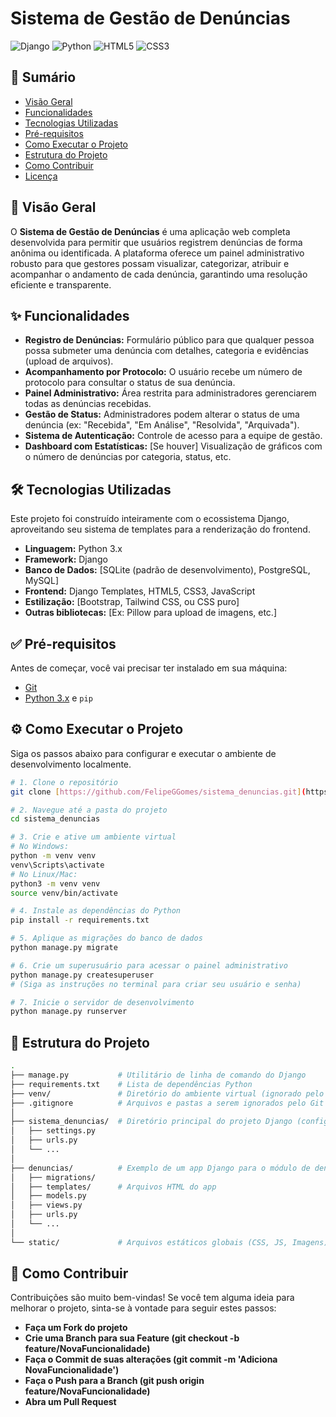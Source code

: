 # Sistema de Gestão de Denúncias

![Django](https://img.shields.io/badge/Django-092E20?style=for-the-badge&logo=django&logoColor=white)
![Python](https://img.shields.io/badge/Python-3776AB?style=for-the-badge&logo=python&logoColor=white)
![HTML5](https://img.shields.io/badge/HTML5-E34F26?style=for-the-badge&logo=html5&logoColor=white)
![CSS3](https://img.shields.io/badge/CSS3-1572B6?style=for-the-badge&logo=css3&logoColor=white)

## 📜 Sumário

* [Visão Geral](#-visão-geral)
* [Funcionalidades](#-funcionalidades)
* [Tecnologias Utilizadas](#-tecnologias-utilizadas)
* [Pré-requisitos](#-pré-requisitos)
* [Como Executar o Projeto](#-como-executar-o-projeto)
* [Estrutura do Projeto](#-estrutura-do-projeto)
* [Como Contribuir](#-como-contribuir)
* [Licença](#-licença)

## 🚀 Visão Geral

O **Sistema de Gestão de Denúncias** é uma aplicação web completa desenvolvida para permitir que usuários registrem denúncias de forma anônima ou identificada. A plataforma oferece um painel administrativo robusto para que gestores possam visualizar, categorizar, atribuir e acompanhar o andamento de cada denúncia, garantindo uma resolução eficiente e transparente.

## ✨ Funcionalidades

* **Registro de Denúncias:** Formulário público para que qualquer pessoa possa submeter uma denúncia com detalhes, categoria e evidências (upload de arquivos).
* **Acompanhamento por Protocolo:** O usuário recebe um número de protocolo para consultar o status de sua denúncia.
* **Painel Administrativo:** Área restrita para administradores gerenciarem todas as denúncias recebidas.
* **Gestão de Status:** Administradores podem alterar o status de uma denúncia (ex: "Recebida", "Em Análise", "Resolvida", "Arquivada").
* **Sistema de Autenticação:** Controle de acesso para a equipe de gestão.
* **Dashboard com Estatísticas:** [Se houver] Visualização de gráficos com o número de denúncias por categoria, status, etc.

## 🛠️ Tecnologias Utilizadas

Este projeto foi construído inteiramente com o ecossistema Django, aproveitando seu sistema de templates para a renderização do frontend.

* **Linguagem:** Python 3.x
* **Framework:** Django
* **Banco de Dados:** [SQLite (padrão de desenvolvimento), PostgreSQL, MySQL]
* **Frontend:** Django Templates, HTML5, CSS3, JavaScript
* **Estilização:** [Bootstrap, Tailwind CSS, ou CSS puro]
* **Outras bibliotecas:** [Ex: Pillow para upload de imagens, etc.]

## ✅ Pré-requisitos

Antes de começar, você vai precisar ter instalado em sua máquina:
* [Git](https://git-scm.com)
* [Python 3.x](https://www.python.org/) e `pip`

## ⚙️ Como Executar o Projeto

Siga os passos abaixo para configurar e executar o ambiente de desenvolvimento localmente.

```bash
# 1. Clone o repositório
git clone [https://github.com/FelipeGGomes/sistema_denuncias.git](https://github.com/FelipeGGomes/sistema_denuncias.git)

# 2. Navegue até a pasta do projeto
cd sistema_denuncias

# 3. Crie e ative um ambiente virtual
# No Windows:
python -m venv venv
venv\Scripts\activate
# No Linux/Mac:
python3 -m venv venv
source venv/bin/activate

# 4. Instale as dependências do Python
pip install -r requirements.txt

# 5. Aplique as migrações do banco de dados
python manage.py migrate

# 6. Crie um superusuário para acessar o painel administrativo
python manage.py createsuperuser
# (Siga as instruções no terminal para criar seu usuário e senha)

# 7. Inicie o servidor de desenvolvimento
python manage.py runserver
```

## 📁 Estrutura do Projeto

```bash
.
├── manage.py           # Utilitário de linha de comando do Django
├── requirements.txt    # Lista de dependências Python
├── venv/               # Diretório do ambiente virtual (ignorado pelo Git)
├── .gitignore          # Arquivos e pastas a serem ignorados pelo Git
│
├── sistema_denuncias/  # Diretório principal do projeto Django (configurações)
│   ├── settings.py
│   ├── urls.py
│   └── ...
│
├── denuncias/          # Exemplo de um app Django para o módulo de denúncias
│   ├── migrations/
│   ├── templates/      # Arquivos HTML do app
│   ├── models.py
│   ├── views.py
│   ├── urls.py
│   └── ...
│
└── static/             # Arquivos estáticos globais (CSS, JS, Imagens)

```

## 🤝 Como Contribuir

Contribuições são muito bem-vindas! Se você tem alguma ideia para melhorar o projeto, sinta-se à vontade para seguir estes passos:

* **Faça um Fork do projeto**
* **Crie uma Branch para sua Feature (git checkout -b feature/NovaFuncionalidade)**
* **Faça o Commit de suas alterações (git commit -m 'Adiciona NovaFuncionalidade')**
* **Faça o Push para a Branch (git push origin feature/NovaFuncionalidade)**
* **Abra um Pull Request**
